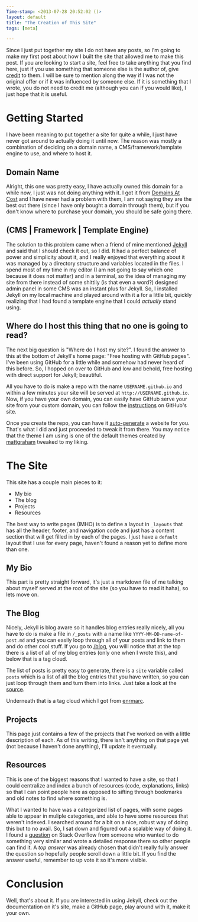 ```yaml
---
Time-stamp: <2013-07-28 20:52:02 ()>
layout: default
title: "The Creation of This Site"
tags: [meta]

---
```


Since I just put together my site I do not have any posts, so I'm
going to make my first post about how I built the site that allowed me
to make this post. If you are looking to start a site, feel free to
take anything that you find here, just if you use something that
someone else is the author of, give [credit](/credits) to them.  I
will be sure to mention along the way if I was not the original offer
or if it was influenced by someone else. If it is something that I
wrote, you do not need to credit me (although you can if you would
like), I just hope that it is useful.


# Getting Started

I have been meaning to put together a site for quite a while, I just
have never got around to actually doing it until now. The reason was
mostly a combination of deciding on a domain name, a
CMS/framework/template engine to use, and where to host it.


## Domain Name

Alright, this one was pretty easy, I have actually owned this domain
for a while now, I just was not doing anything with it. I got it from
[Domains At Cost](http://www.domainsatcost.ca/) and I have never had a
problem with them, I am not saying they are the best out there (since
I have only bought a domain through them), but if you don't know where
to purchase your domain, you should be safe going there.


## (CMS | Framework | Template Engine)

The solution to this problem came when a friend of mine mentioned
[Jekyll](http://jekyllrb.com/) and said that I should check it out, so
I did. It had a perfect balance of power and simplicity about it, and
I really enjoyed that everything about it was managed by a directory
structure and variables located in the files. I spend most of my time
in my editor (I am not going to say which one because it does not
matter) and in a terminal, so the idea of managing my site from there
instead of some shittily (is that even a word?) designed admin panel
in some CMS was an instant plus for Jekyll. So, I installed Jekyll on
my local machine and played around with it a for a little bit, quickly
realizing that I had found a template engine that I could *actually*
stand using.



## Where do I host this thing that no one is going to read?

The next big question is "Where do I host my site?". I found the
answer to this at the bottom of Jekyll's home page: "Free hosting with
GitHub pages". I've been using GitHub for a little while and somehow
had never heard of this before. So, I hopped on over to GitHub and low
and behold, free hosting with direct support for Jekyll; beautiful.

All you have to do is make a repo with the name `USERNAME.github.io`
and within a few minutes your site will be served at
`http://USERNAME.github.io`. Now, if you have your own domain, you can
easily have GitHub serve your site from your custom domain, you can
follow the
[instructions](https://help.github.com/articles/setting-up-a-custom-domain-with-pages)
on GitHub's site.

Once you create the repo, you can have it
[auto-generate](https://help.github.com/articles/creating-pages-with-the-automatic-generator)
a website for you. That's what I did and just proceeded to tweak it
from there. You may notice that the theme I am using is one of the
default themes created by
[mattgraham](https://twitter.com/michigangraham) tweaked to my liking.


# The Site

This site has a couple main pieces to it:

- My bio
- The blog
- Projects
- Resources

The best way to write pages (IMHO) is to define a layout in `_layouts`
that has all the header, footer, and navigation code and just has a
content section that will get filled in by each of the pages. I just
have a `default` layout that I use for every page, haven't found a
reason yet to define more than one.


## My Bio

This part is pretty straight forward, it's just a markdown file of me
talking about myself served at the root of the site (so you have to
read it haha), so lets move on.

## The Blog

Nicely, Jekyll is blog aware so it handles blog entries really nicely,
all you have to do is make a file in `/_posts` with a name like
`YYYY-MM-DD-name-of-post.md` and you can easily loop through all of
your posts and link to them and do other cool stuff. If you go to
[/blog](/blog), you willl notice that at the top there is a list of 
all of my blog entries (only one when I wrote this), and below that is
a tag cloud.

The list of posts is pretty easy to generate, there is a `site`
variable called `posts` which is a list of all the blog entries that
you have written, so you can just loop through them and turn them into
links. Just take a look at the
[source](https://raw.github.com/mrenaud92/mrenaud92.github.io/master/blog/index.md).

Underneath that is a tag cloud which I got from
[enrmarc](https://github.com/enrmarc/jekyll-tagcloud).


## Projects

This page just contains a few of the projects that I've worked on with
a little description of each. As of this writing, there isn't anything
on that page yet (not because I haven't done anything), I'll update it
eventually.


## Resources

This is one of the biggest reasons that I wanted to have a site, so
that I could centralize and index a bunch of resources (code,
explanations, links) so that I can point people here as opposed to
sifting through bookmarks and old notes to find where something is.

What I wanted to have was a categorized list of pages, with some pages
able to appear in muliple categories, and able to have some resources
that weren't indexed. I searched around for a bit on a nice, robust
way of doing this but to no avail. So, I sat down and figured out a
scalable way of doing it. I found a
[question](http://stackoverflow.com/questions/17118551/jekyll-generating-a-list-of-pages-not-posts-in-a-given-category/17913214#17913214)
on Stack Overflow from someone who wanted to do something very
similar and wrote a detailed response there so other people can find
it. A *top answer* was already chosen that didn't really fully answer
the question so hopefully people scroll down a little bit. If you find
the answer useful, remember to up vote it so it's more visible.


# Conclusion

Well, that's about it. If you are interested in using Jekyll, check
out the documentation on it's site, make a GitHub page, play around
with it, make it your own.
